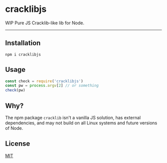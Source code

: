 # cracklibjs

WIP Pure JS Cracklib-like lib for Node.

--------

## Installation

`npm i cracklibjs`

## Usage

```javascript
const check = require('cracklibjs')
const pw = process.argv[2] // or something
check(pw)
```

## Why?

The npm package `cracklib` isn't a vanilla JS solution, has external
dependencies, and may not build on all Linux systems and future versions of
Node.

## License

[MIT](./LICENSE.md)

